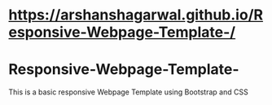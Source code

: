 # https://arshanshagarwal.github.io/Responsive-Webpage-Template-/
# Responsive-Webpage-Template-
This is a basic responsive Webpage Template using Bootstrap and CSS 

